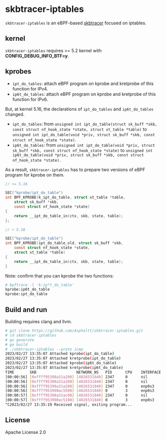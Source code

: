 # skbtracer-iptables

`skbtracer-iptables` is an eBPF-based
[skbtracer](https://github.com/Asphaltt/skbtracer) focused on iptables.

## kernel

`skbtracer-iptables` requires >= 5.2 kernel with **CONFIG_DEBUG_INFO_BTF=y**.

## kprobes

- `ipt_do_tables`: attach eBPF program on kprobe and kretprobe of this function
  for IPv4.
- `ip6t_do_tables`: attach eBPF program on kprobe and kretprobe of this function
  for IPv6.

But, at kernel 5.16, the declarations of `ipt_do_tables` and `ip6t_do_tables`
changed.

- `ipt_do_tables`: from `unsigned int ipt_do_table(struct sk_buff *skb, const struct nf_hook_state *state, struct xt_table *table)` to `unsigned int ipt_do_table(void *priv, struct sk_buff *skb, const struct nf_hook_state *state)`.
- `ip6t_do_tables`: from `unsigned int ipt_do_table(void *priv, struct sk_buff *skb, const struct nf_hook_state *state)` to `unsigned int ip6t_do_table(void *priv, struct sk_buff *skb, const struct nf_hook_state *state)`.

As a result, `skbtracer-iptables` has to prepare two versions of eBPF program
for kprobe on them.

```C
// >= 5.16

SEC("kprobe/ipt_do_table")
int BPF_KPROBE(k_ipt_do_table, struct xt_table *table,
    struct sk_buff *skb,
    const struct nf_hook_state *state)
{
    return __ipt_do_table_in(ctx, skb, state, table);
};

// < 5.16

SEC("kprobe/ipt_do_table")
int BPF_KPROBE(ipt_do_table_old, struct sk_buff *skb,
    const struct nf_hook_state *state,
    struct xt_table *table)
{
    return __ipt_do_table_in(ctx, skb, state, table);
}
```

Note: confirm that you can kprobe the two functions:

```bash
# bpftrace -l 'k:ip*t_do_table'
kprobe:ip6t_do_table
kprobe:ipt_do_table
```

## Build and run

Building requires clang and llvm.

```bash
# git clone https://github.com/Asphaltt/skbtracer-iptables.git
# cd skbtracer-iptables
# go generate
# go build
# ./skbtracer-iptables --proto icmp
2023/02/27 13:35:07 Attached kprobe(ipt_do_table)
2023/02/27 13:35:07 Attached kretprobe(ipt_do_table)
2023/02/27 13:35:07 Attached kprobe(ip6t_do_table)
2023/02/27 13:35:07 Attached kretprobe(ip6t_do_table)
TIME       SKB                  NETWORK_NS   PID      CPU    INTERFACE          DEST_MAC           IP_LEN PKT_INFO                                               IPTABLES_INFO
[00:00:56] [0xffff95398a31a200] [4026531840] 2347     0      nil                61:6e:37:38:78:78  84     I_request:10.0.2.15->8.8.8.8                           pkt_type=HOST iptables=[pf=PF_INET, table=nat hook=OUTPUT verdict=ACCEPT]
[00:00:56] [0xffff95398a31a200] [4026531840] 2347     0      nil                61:6e:37:38:78:78  84     I_request:10.0.2.15->8.8.8.8                           pkt_type=HOST iptables=[pf=PF_INET, table=filter hook=OUTPUT verdict=ACCEPT]
[00:00:56] [0xffff95398a31a200] [4026531840] 2347     0      enp0s3             61:6e:37:38:78:78  84     I_request:10.0.2.15->8.8.8.8                           pkt_type=HOST iptables=[pf=PF_INET, table=nat hook=POSTROUTING verdict=ACCEPT]
[00:00:56] [0xffff953990ac5500] [4026531840] 0        3      enp0s3             08:00:27:ff:1e:ab  84     I_reply:8.8.8.8->10.0.2.15                             pkt_type=HOST iptables=[pf=PF_INET, table=filter hook=INPUT verdict=ACCEPT]
[00:00:57] [0xffff95398a31ac00] [4026531840] 2347     0      nil                00:00:00:00:00:00  84     I_request:10.0.2.15->8.8.8.8                           pkt_type=HOST iptables=[pf=PF_INET, table=filter hook=OUTPUT verdict=ACCEPT]
[00:00:57] [0xffff953990ac5100] [4026531840] 0        3      enp0s3             08:00:27:ff:1e:ab  84     I_reply:8.8.8.8->10.0.2.15                             pkt_type=HOST iptables=[pf=PF_INET, table=filter hook=INPUT verdict=ACCEPT]
^C2023/02/27 13:35:19 Received signal, exiting program...
```

## License

Apache License 2.0
